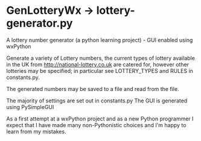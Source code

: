 # GenLotteryWx -> lottery-generator.py
A lottery number generator (a python learning project) - GUI enabled using wxPython

Generate a variety of Lottery numbers, the current types of lottery available in the UK
from http://national-lottery.co.uk are catered for, however other lotteries may be specified;
in particular see LOTTERY_TYPES and RULES in constants.py.

The generated numbers may be saved to a file and read from the file.

The majority of settings are set out in constants.py
The GUI is generated using PySimpleGUI

As a first attempt at a wxPython project and as a new Python programmer I expect that
I have made many non-Pythonistic choices and I'm happy to learn from my mistakes.
